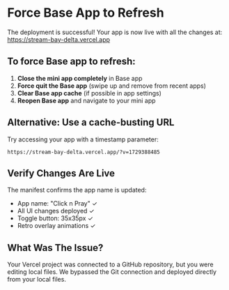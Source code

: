 # Force Base App to Refresh

The deployment is successful! Your app is now live with all the changes at:
https://stream-bay-delta.vercel.app

## To force Base app to refresh:

1. **Close the mini app completely** in Base app
2. **Force quit the Base app** (swipe up and remove from recent apps)
3. **Clear Base app cache** (if possible in app settings)
4. **Reopen Base app** and navigate to your mini app

## Alternative: Use a cache-busting URL

Try accessing your app with a timestamp parameter:
```
https://stream-bay-delta.vercel.app/?v=1729388485
```

## Verify Changes Are Live

The manifest confirms the app name is updated:
- App name: "Click n Pray" ✓
- All UI changes deployed ✓
- Toggle button: 35x35px ✓
- Retro overlay animations ✓

## What Was The Issue?

Your Vercel project was connected to a GitHub repository, but you were editing local files. We bypassed the Git connection and deployed directly from your local files.
